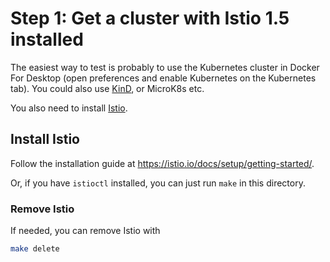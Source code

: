 # Step 1: Get a cluster with Istio 1.5 installed

The easiest way to test is probably to use the Kubernetes cluster in Docker For Desktop (open preferences and enable Kubernetes on the Kubernetes tab). You could also use [KinD](https://kind.sigs.k8s.io/), or MicroK8s etc.

You also need to install [Istio](https://istio.io/).

## Install Istio

Follow the installation guide at <https://istio.io/docs/setup/getting-started/>.

Or, if you have `istioctl` installed, you can just run `make` in this directory.

### Remove Istio

If needed, you can remove Istio with

```sh
make delete
```

